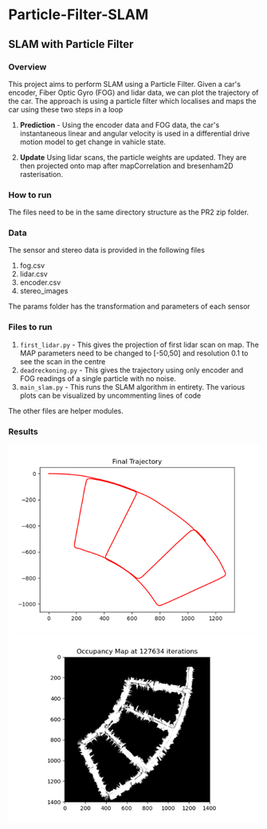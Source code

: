 # Particle-Filter-SLAM
## SLAM with Particle Filter

### Overview
This project aims to perform SLAM using a Particle Filter. Given a car's encoder, Fiber Optic
Gyro (FOG) and lidar data, we can plot the trajectory of the car. 
The approach is using a particle filter which localises and maps the car using these two steps in a loop
1) **Prediction** - Using the encoder data and FOG data, the car's instantaneous 
linear and angular velocity is used in a differential drive motion model to get change in vahicle state.

2) **Update**
Using lidar scans, the particle weights are updated. They are then projected onto map after mapCorrelation
and bresenham2D rasterisation.

### How to run
The files need to be in the same directory structure as the PR2 zip folder.


### Data
The sensor and stereo data is provided in the following files
1. fog.csv
2. lidar.csv
3. encoder.csv
4. stereo_images

The params folder has the transformation and parameters of each sensor

### Files to run
1. `first_lidar.py` - This gives the projection of first lidar scan on map. The MAP parameters 
need to be changed to [-50,50] and resolution 0.1 to see the scan in the centre
2. `deadreckoning.py` - This gives the trajectory using only encoder and FOG readings of a single particle with no noise.
3. `main_slam.py` - This runs the SLAM algorithm in entirety. The various plots can be visualized by uncommenting lines of code

The other files are helper modules.

### Results
![Final Trajectory](finaltrajec.png)
![Final Occupancy Map](127634-Occupancy-map-np50.png)
